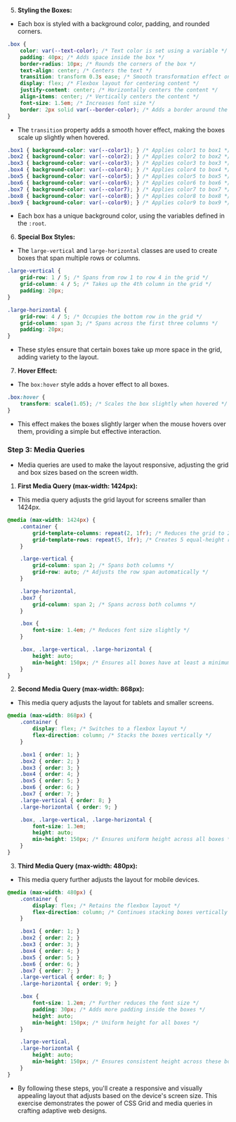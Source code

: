 
5. **Styling the Boxes:**

* Each box is styled with a background color, padding, and rounded corners.

```css
.box {
    color: var(--text-color); /* Text color is set using a variable */
    padding: 40px; /* Adds space inside the box */
    border-radius: 10px; /* Rounds the corners of the box */
    text-align: center; /* Centers the text */
    transition: transform 0.3s ease; /* Smooth transformation effect on hover */
    display: flex; /* Flexbox layout for centering content */
    justify-content: center; /* Horizontally centers the content */
    align-items: center; /* Vertically centers the content */
    font-size: 1.5em; /* Increases font size */
    border: 2px solid var(--border-color); /* Adds a border around the box */
}
```
* The `transition` property adds a smooth hover effect, making the boxes scale up slightly when hovered.

```css
.box1 { background-color: var(--color1); } /* Applies color1 to box1 */
.box2 { background-color: var(--color2); } /* Applies color2 to box2 */
.box3 { background-color: var(--color3); } /* Applies color3 to box3 */
.box4 { background-color: var(--color4); } /* Applies color4 to box4 */
.box5 { background-color: var(--color5); } /* Applies color5 to box5 */
.box6 { background-color: var(--color6); } /* Applies color6 to box6 */
.box7 { background-color: var(--color7); } /* Applies color7 to box7 */
.box8 { background-color: var(--color8); } /* Applies color8 to box8 */
.box9 { background-color: var(--color9); } /* Applies color9 to box9 */
```
* Each box has a unique background color, using the variables defined in the `:root`.

6. **Special Box Styles:**

* The `large-vertical` and `large-horizontal` classes are used to create boxes that span multiple rows or columns.

```css
.large-vertical {
    grid-row: 1 / 5; /* Spans from row 1 to row 4 in the grid */
    grid-column: 4 / 5; /* Takes up the 4th column in the grid */
    padding: 20px;
}

.large-horizontal {
    grid-row: 4 / 5; /* Occupies the bottom row in the grid */
    grid-column: span 3; /* Spans across the first three columns */
    padding: 20px;
}
```

* These styles ensure that certain boxes take up more space in the grid, adding variety to the layout.

7. **Hover Effect:**

* The `box:hover` style adds a hover effect to all boxes.

```css
.box:hover {
    transform: scale(1.05); /* Scales the box slightly when hovered */
}
```
* This effect makes the boxes slightly larger when the mouse hovers over them, providing a simple but effective interaction.

### Step 3: Media Queries

* Media queries are used to make the layout responsive, adjusting the grid and box sizes based on the screen width.

1. **First Media Query (max-width: 1424px):**

* This media query adjusts the grid layout for screens smaller than 1424px.

```css
@media (max-width: 1424px) {
    .container {
        grid-template-columns: repeat(2, 1fr); /* Reduces the grid to 2 columns */
        grid-template-rows: repeat(5, 1fr); /* Creates 5 equal-height rows */
    }

    .large-vertical {
        grid-column: span 2; /* Spans both columns */
        grid-row: auto; /* Adjusts the row span automatically */
    }

    .large-horizontal,
    .box7 {
        grid-column: span 2; /* Spans across both columns */
    }

    .box {
        font-size: 1.4em; /* Reduces font size slightly */
    }

    .box, .large-vertical, .large-horizontal {
        height: auto;
        min-height: 150px; /* Ensures all boxes have at least a minimum height */
    }
}
```

2. **Second Media Query (max-width: 868px):**

* This media query adjusts the layout for tablets and smaller screens.

```css
@media (max-width: 868px) {
    .container {
        display: flex; /* Switches to a flexbox layout */
        flex-direction: column; /* Stacks the boxes vertically */
    }

    .box1 { order: 1; }
    .box2 { order: 2; }
    .box3 { order: 3; }
    .box4 { order: 4; }
    .box5 { order: 5; }
    .box6 { order: 6; }
    .box7 { order: 7; }
    .large-vertical { order: 8; }
    .large-horizontal { order: 9; }

    .box, .large-vertical, .large-horizontal {
        font-size: 1.3em;
        height: auto;
        min-height: 150px; /* Ensures uniform height across all boxes */
    }
}
```

3. **Third Media Query (max-width: 480px):**

* This media query further adjusts the layout for mobile devices.

```css
@media (max-width: 480px) {
    .container {
        display: flex; /* Retains the flexbox layout */
        flex-direction: column; /* Continues stacking boxes vertically */
    }

    .box1 { order: 1; }
    .box2 { order: 2; }
    .box3 { order: 3; }
    .box4 { order: 4; }
    .box5 { order: 5; }
    .box6 { order: 6; }
    .box7 { order: 7; }
    .large-vertical { order: 8; }
    .large-horizontal { order: 9; }

    .box {
        font-size: 1.2em; /* Further reduces the font size */
        padding: 30px; /* Adds more padding inside the boxes */
        height: auto;
        min-height: 150px; /* Uniform height for all boxes */
    }

    .large-vertical,
    .large-horizontal {
        height: auto;
        min-height: 150px; /* Ensures consistent height across these boxes */
    }
}
```

* By following these steps, you'll create a responsive and visually appealing layout that adjusts based on the device's screen size. This exercise demonstrates the power of CSS Grid and media queries in crafting adaptive web designs.
